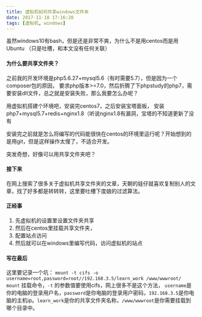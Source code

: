 ```yaml
---
title: 虚拟机如何共享windows文件夹
date: 2017-11-18 17:16:28
tags: [虚拟机, windows]
---
```

虽然windows10有bash，但是还是非常不爽，为什么不是用centos而是用Ubuntu
（只是吐槽，和本文没有任何关联）
<!--more-->
#### 为什么要共享文件夹？
之前我的开发环境是php5.6.27+mysql5.6（有时需要5.7），但是因为一个composer包的原因，
要求php版本>=7.0，然后折腾了下phpstudy的php7，需要安装dll文件，总之就是安装失败，那么我要怎么办呢？

用虚拟机搭建个环境吧，安装完centos7，之后安装宝塔面板，
安装php7+mysql5.7+redis+nginx1.8（听说nginx1.8有漏洞，宝塔的不知道更新了没有

安装完之前就是怎么将编写的代码能很快在centos的环境里运行呢？开始想到的是用git，但是这样操作太慢了，不适合开发。

突发奇想，好像可以用共享文件夹吧？

#### 接下来
在网上搜索了很多关于虚拟机共享文件夹的文章，天朝的娃仔就喜欢复制别人的文章，找了好多都是转转转，这里要吐槽下度娘的过滤算法。

#### 正经事
1. 先虚拟机的设置里设置文件夹共享
2. 然后在centos里挂载共享文件夹，
3. 配置站点访问
4. 然后就可以在windows里编写代码，访问虚拟机的站点

#### 写在最后
这里要记录一个坑：
`mount -t cifs -o username=root,password=root//192.168.3.5/learn_work /www/wwwroot/`
`mount` 挂载命令，`-t` 的参数值要使用cifs，网上很多不是这个方法， `username`是你的电脑的登录用户名，`password`是你电脑的登录用户密码，`192.168.3.5`是你电脑的主机ip。`learn_work`是你的共享文件夹名称，`/www/wwwroot`是你需要挂载到哪个目录中。
